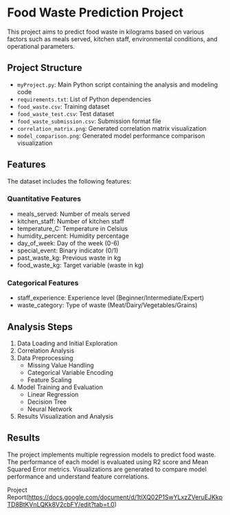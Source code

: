 # Food Waste Prediction Project

This project aims to predict food waste in kilograms based on various factors such as meals served, kitchen staff, environmental conditions, and operational parameters.

## Project Structure

- `myProject.py`: Main Python script containing the analysis and modeling code
- `requirements.txt`: List of Python dependencies
- `food_waste.csv`: Training dataset
- `food_waste_test.csv`: Test dataset
- `food_waste_submission.csv`: Submission format file
- `correlation_matrix.png`: Generated correlation matrix visualization
- `model_comparison.png`: Generated model performance comparison visualization

## Features

The dataset includes the following features:

### Quantitative Features
- meals_served: Number of meals served
- kitchen_staff: Number of kitchen staff
- temperature_C: Temperature in Celsius
- humidity_percent: Humidity percentage
- day_of_week: Day of the week (0-6)
- special_event: Binary indicator (0/1)
- past_waste_kg: Previous waste in kg
- food_waste_kg: Target variable (waste in kg)

### Categorical Features
- staff_experience: Experience level (Beginner/Intermediate/Expert)
- waste_category: Type of waste (Meat/Dairy/Vegetables/Grains)


## Analysis Steps

1. Data Loading and Initial Exploration
2. Correlation Analysis
3. Data Preprocessing
   - Missing Value Handling
   - Categorical Variable Encoding
   - Feature Scaling
4. Model Training and Evaluation
   - Linear Regression
   - Decision Tree
   - Neural Network
5. Results Visualization and Analysis

## Results

The project implements multiple regression models to predict food waste. The performance of each model is evaluated using R2 score and Mean Squared Error metrics. Visualizations are generated to compare model performance and understand feature correlations.


Project Report(https://docs.google.com/document/d/1tlXQ02P1SwYLxzZVeruEJKkpTD8BtKVnLQKk8V2cbFY/edit?tab=t.0)
